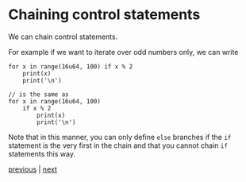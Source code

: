 # Chaining control statements
We can chain control statements.

For example if we want to iterate over odd numbers only, we can write
```
for x in range(16u64, 100) if x % 2
	print(x)
	print('\n')

// is the same as
for x in range(16u64, 100)
	if x % 2
		print(x)
		print('\n')
```

Note that in this manner, you can only define `else` branches if the `if` statement is the very first in the chain
and that you cannot chain `if` statements this way.

[previous](02.06.loops.md) | [next](02.08.references.md)
